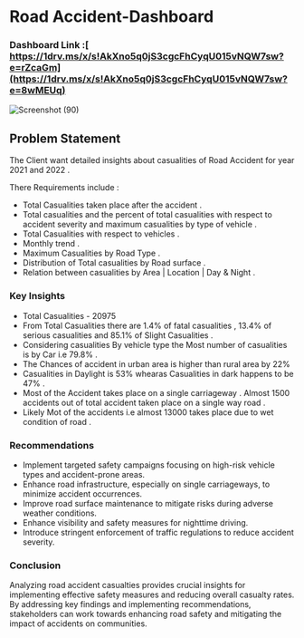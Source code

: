 # Road Accident-Dashboard

### Dashboard Link :[ https://1drv.ms/x/s!AkXno5q0jS3cgcFhCyqU015vNQW7sw?e=rZcaGm](https://1drv.ms/x/s!AkXno5q0jS3cgcFhCyqU015vNQW7sw?e=8wMEUq)

![Screenshot (90)](https://github.com/Samikshacharde/Road-Accident-Dashboard/assets/112822336/d91ce968-134f-41e7-a913-30eec64f21c6)


## Problem Statement

The Client want detailed insights about casualities of Road Accident for year 2021 and 2022 .

There Requirements include :
- Total Casualities taken place after the accident .
- Total casualities and the percent of total casualities with respect to accident severity and maximum casualities by type of vehicle .
- Total Casualities with respect to vehicles .
- Monthly trend .
- Maximum Casualities by Road Type .
- Distribution of Total casualities by Road surface .
- Relation between casualities by Area | Location | Day & Night .

### Key Insights

- Total Casualities - 20975
- From Total Casualities there are 1.4% of fatal casualities , 13.4% of serious casualities and  85.1% of Slight Casualities . 
- Considering casualities By vehicle type the Most number of casualities is by Car i.e 79.8% .
- The Chances of accident in urban area is higher than rural area by 22%
- Casualities in Daylight is 53% whearas Casualities in dark happens to be 47% .
- Most of the Accident takes place on a single carriageway . Almost 1500 accidents out of total accident taken place on a single way road .
- Likely Mot of the accidents i.e almost 13000 takes place due to wet condition of road .

### Recommendations
- Implement targeted safety campaigns focusing on high-risk vehicle types and accident-prone areas.
- Enhance road infrastructure, especially on single carriageways, to minimize accident occurrences.
- Improve road surface maintenance to mitigate risks during adverse weather conditions.
- Enhance visibility and safety measures for nighttime driving.
- Introduce stringent enforcement of traffic regulations to reduce accident severity.

 ### Conclusion
 Analyzing road accident casualties provides crucial insights for implementing effective safety measures and reducing overall casualty rates. By addressing key findings and implementing recommendations, stakeholders can work towards enhancing road safety and mitigating the impact of accidents on communities.



